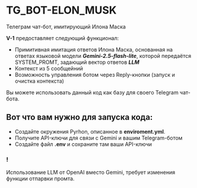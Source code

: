 # TG_BOT-ELON_MUSK
Телеграм чат-бот, имитирующий Илона Маска

**V-1** предоставляет следующий функционал:
* Примитивная имитация ответов Илона Маска, основанная на ответах языковой модели ***Gemini-2.5-flash-lite***, которой передаётся SYSTEM_PROMT, задающий вектор ответов ***LLM***
* Контекст из 5 сообщейний
* Возможность управления ботом через Reply-кнопки (запуск и очистка контекста)

Вы можете использовать данный код как базу для своего Telegram чат-бота. 
## Вот что вам нужно для запуска кода:
* Создайте окружения Pyrhon, описанное в **enviroment.yml**.
* Получите API-ключи для связи с Gemini и вашим Telegram-ботом
* Создайте файл **.env** и сохраните там ваши API-ключи

 ### !
 Использование LLM от OpenAI вместо Gemini, требует изменения функции отпарвки промта.
